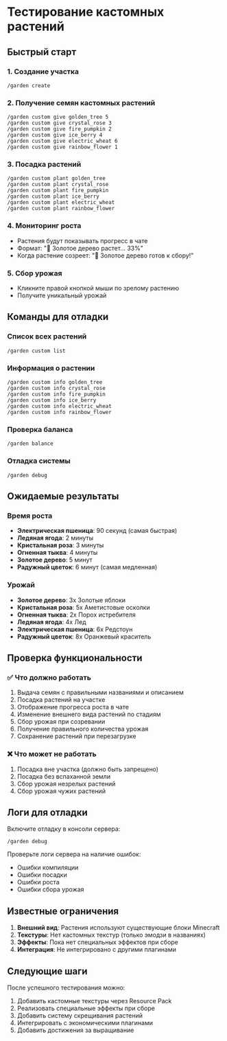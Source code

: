 # Тестирование кастомных растений

## Быстрый старт

### 1. Создание участка
```
/garden create
```

### 2. Получение семян кастомных растений
```
/garden custom give golden_tree 5
/garden custom give crystal_rose 3
/garden custom give fire_pumpkin 2
/garden custom give ice_berry 4
/garden custom give electric_wheat 6
/garden custom give rainbow_flower 1
```

### 3. Посадка растений
```
/garden custom plant golden_tree
/garden custom plant crystal_rose
/garden custom plant fire_pumpkin
/garden custom plant ice_berry
/garden custom plant electric_wheat
/garden custom plant rainbow_flower
```

### 4. Мониторинг роста
- Растения будут показывать прогресс в чате
- Формат: "🌳 Золотое дерево растет... 33%"
- Когда растение созреет: "🌳 Золотое дерево готов к сбору!"

### 5. Сбор урожая
- Кликните правой кнопкой мыши по зрелому растению
- Получите уникальный урожай

## Команды для отладки

### Список всех растений
```
/garden custom list
```

### Информация о растении
```
/garden custom info golden_tree
/garden custom info crystal_rose
/garden custom info fire_pumpkin
/garden custom info ice_berry
/garden custom info electric_wheat
/garden custom info rainbow_flower
```

### Проверка баланса
```
/garden balance
```

### Отладка системы
```
/garden debug
```

## Ожидаемые результаты

### Время роста
- **Электрическая пшеница**: 90 секунд (самая быстрая)
- **Ледяная ягода**: 2 минуты
- **Кристальная роза**: 3 минуты
- **Огненная тыква**: 4 минуты
- **Золотое дерево**: 5 минут
- **Радужный цветок**: 6 минут (самая медленная)

### Урожай
- **Золотое дерево**: 3x Золотые яблоки
- **Кристальная роза**: 5x Аметистовые осколки
- **Огненная тыква**: 2x Порох истребителя
- **Ледяная ягода**: 4x Лед
- **Электрическая пшеница**: 6x Редстоун
- **Радужный цветок**: 8x Оранжевый краситель

## Проверка функциональности

### ✅ Что должно работать
1. Выдача семян с правильными названиями и описанием
2. Посадка растений на участке
3. Отображение прогресса роста в чате
4. Изменение внешнего вида растений по стадиям
5. Сбор урожая при созревании
6. Получение правильного количества урожая
7. Сохранение растений при перезагрузке

### ❌ Что может не работать
1. Посадка вне участка (должно быть запрещено)
2. Посадка без вспаханной земли
3. Сбор урожая незрелых растений
4. Сбор урожая чужих растений

## Логи для отладки

Включите отладку в консоли сервера:
```
/garden debug
```

Проверьте логи сервера на наличие ошибок:
- Ошибки компиляции
- Ошибки посадки
- Ошибки роста
- Ошибки сбора урожая

## Известные ограничения

1. **Внешний вид**: Растения используют существующие блоки Minecraft
2. **Текстуры**: Нет кастомных текстур (только эмодзи в названиях)
3. **Эффекты**: Пока нет специальных эффектов при сборе
4. **Интеграция**: Не интегрировано с другими плагинами

## Следующие шаги

После успешного тестирования можно:
1. Добавить кастомные текстуры через Resource Pack
2. Реализовать специальные эффекты при сборе
3. Добавить систему скрещивания растений
4. Интегрировать с экономическими плагинами
5. Добавить достижения за выращивание 